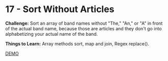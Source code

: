 # 17 - Sort Without Articles

**Challenge:** Sort an array of band names without "The," "An," or "A" in front of the actual band name, because those are articles and they don't go into alphabetizing your actual name of the band.

**Things to Learn:** Array methods sort, map and join, Regex replace().

[DEMO](https://voloshin-sergei.github.io/30DaysOfJavaScript/17_day%20Sort%20Without%20Articles/)
